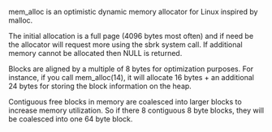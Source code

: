 mem_alloc is an optimistic dynamic memory allocator for Linux inspired by malloc. 

The initial allocation is a full page (4096 bytes most often) and if need be the allocator will request more using the sbrk system call. If additional memory cannot be allocated then NULL is returned.

Blocks are aligned by a multiple of 8 bytes for optimization purposes. For instance, if you call mem_alloc(14), it will allocate 16 bytes + an additional 24 bytes for storing the block information on the heap.

Contiguous free blocks in memory are coalesced into larger blocks to increase memory utilization. So if there 8 contiguous 8 byte blocks, they will be coalesced into one 64 byte block.